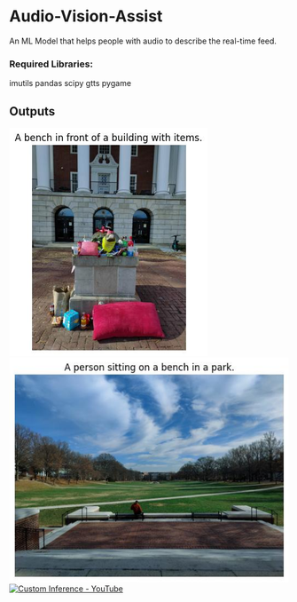 # Audio-Vision-Assist
An ML Model that helps people with audio to describe the real-time feed.

### Required Libraries:
imutils
pandas
scipy
gtts
pygame

## Outputs
![alt text](results/1.jpg)
![alt text](results/2.jpg)
[![Custom Inference - YouTube](https://img.youtube.com/vi/n3DaaLMespQ/0.jpg)](https://www.youtube.com/watch?v=n3DaaLMespQ)
